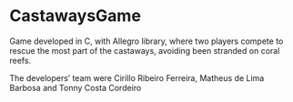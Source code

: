 # CastawaysGame
 Game developed in C, with Allegro library, where two players compete to rescue the most part of the castaways, avoiding been stranded on coral reefs.

The developers’ team were Cirillo Ribeiro Ferreira, Matheus de Lima Barbosa and Tonny Costa Cordeiro
